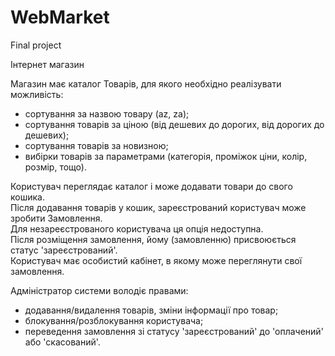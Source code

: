 # WebMarket
Final project

Інтернет магазин

Магазин має каталог Товарів, для якого необхідно реалізувати можливість:
- сортування за назвою товару (az, za);
- сортування товарів за ціною (від дешевих до дорогих, від дорогих до дешевих);
- сортування товарів за новизною;
- вибірки товарів за параметрами (категорія, проміжок ціни, колір, розмір, тощо).

Користувач переглядає каталог і може додавати товари до свого кошика.  
Після додавання товарів у кошик, зареєстрований користувач може зробити Замовлення.  
Для незареєстрованого користувача ця опція недоступна.  
Після розміщення замовлення, йому (замовленню) присвоюється статус 'зареєстрований'.  
Користувач має особистий кабінет, в якому може переглянути свої замовлення.  

Адміністратор системи володіє правами:
- додавання/видалення товарів, зміни інформації про товар;
- блокування/розблокування користувача;
- переведення замовлення зі статусу 'зареєстрований' до 'оплачений' або 'скасований'.

